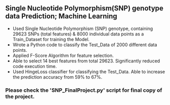 ## Single Nucleotide Polymorphism(SNP) genotype data Prediction; Machine Learning 
* Used Single Nucleotide Polymorphism (SNP) genotype, containing 29623 SNPs (total features) & 8000 individual data points as a Train_Dataset for training the Model. 
* Wrote a Python code to classify the Test_Data of 2000 different data points.
* Applied F-Score Algorithm for feature selection. 
* Able to select 14 best features from total 29623. Significantly reduced code execution time.
* Used HingeLoss classifier for classifying the Test_Data. Able to increase the prediction accuracy from 59% to 67%.

### Please check the 'SNP_FinalProject.py' script for final copy of the project.
